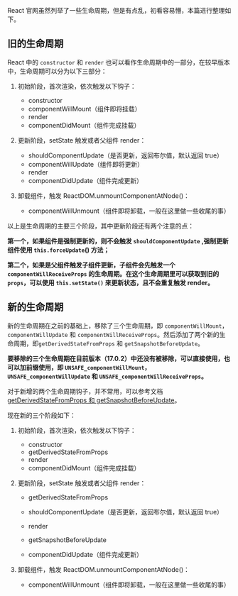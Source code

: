 React 官网虽然列举了一些生命周期，但是有点乱，初看容易懵，本篇进行整理如下。

## 旧的生命周期

React 中的 `constructor` 和 `render` 也可以看作生命周期中的一部分，在较早版本中，生命周期可以分为以下三部分：

1. 初始阶段，首次渲染，依次触发以下钩子：
   - constructor
   - componentWillMount（组件即将挂载）
   - render
   - componentDidMount（组件完成挂载）

2. 更新阶段，setState 触发或者父组件 render：
   - shouldComponentUpdate（是否更新，返回布尔值，默认返回 true）
   - componentWillUpdate（组件即将更新）
   - render
   - componentDidUpdate（组件完成更新）
3. 卸载组件，触发 ReactDOM.unmountComponentAtNode()：
   - componentWillUnmount（组件即将卸载，一般在这里做一些收尾的事）

以上是生命周期的主要三个阶段，其中更新阶段还有两个注意的点：

**第一个，如果组件是强制更新的，则不会触发 `shouldComponentUpdate` ,强制更新组件使用 `this.forceUpdate`() 方法；**

**第二个，如果是父组件触发子组件更新，子组件会先触发一个 `componentWillReceiveProps` 的生命周期。在这个生命周期里可以获取到旧的 `props`，可以使用 `this.setState()` 来更新状态，且不会重复触发 render。**



## 新的生命周期

新的生命周期在之前的基础上，移除了三个生命周期，即 `componentWillMount`，`componentWillUpdate` 和 `componentWillReceiveProps`。然后添加了两个新的生命周期，即`getDerivedStateFromProps` 和 `getSnapshotBeforeUpdate`。

**要移除的三个生命周期在目前版本（17.0.2）中还没有被移除，可以直接使用，也可以加前缀使用，即 `UNSAFE_componentWillMount`，`UNSAFE_componentWillUpdate` 和 `UNSAFE_componentWillReceiveProps`。**

对于新增的两个生命周期钩子，并不常用，可以参考文档 [getDerivedStateFromProps 和 getSnapshotBeforeUpdate](https://zh-hans.reactjs.org/docs/react-component.html#static-getderivedstatefromprops)。

现在新的三个阶段如下：

1. 初始阶段，首次渲染，依次触发以下钩子：
   - constructor
   - getDerivedStateFromProps
   - render
   - componentDidMount（组件完成挂载）

2. 更新阶段，setState 触发或者父组件 render：

   - getDerivedStateFromProps

   - shouldComponentUpdate（是否更新，返回布尔值，默认返回 true）
   - render
   - getSnapshotBeforeUpdate
   - componentDidUpdate（组件完成更新）

3. 卸载组件，触发 ReactDOM.unmountComponentAtNode()：

   - componentWillUnmount（组件即将卸载，一般在这里做一些收尾的事）

